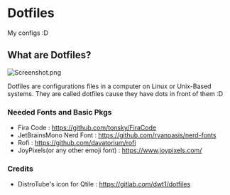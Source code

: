 # Dotfiles
My configs :D

## What are Dotfiles?
![Screenshot.png](https://github.com/TheTrashPenguin/Dotfiles/blob/master/Screenshot.png?raw=true)

Dotfiles are configurations files in a computer on Linux or Unix-Based systems. They are called dotfiles cause they have dots in front of them :D

### Needed Fonts and Basic Pkgs

- Fira Code : https://github.com/tonsky/FiraCode
- JetBrainsMono Nerd Font : https://github.com/ryanoasis/nerd-fonts
- Rofi : https://github.com/davatorium/rofi
- JoyPixels(or any other emoji font) : https://www.joypixels.com/

### Credits

- DistroTube's icon for Qtile : https://gitlab.com/dwt1/dotfiles
